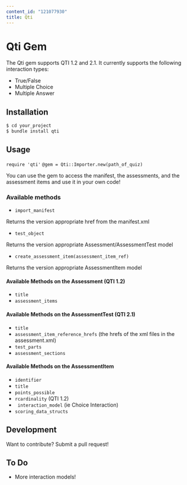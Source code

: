 ```yaml
---
content_id: "121077930"
title: Qti
---
```

# Qti Gem

The Qti gem supports QTI 1.2 and 2.1. It currently supports the following interaction types:

  - True/False
  - Multiple Choice
  - Multiple Answer

## Installation

```sh
$ cd your_project
$ bundle install qti
```

## Usage

`require 'qti'`
`@gem = Qti::Importer.new(path_of_quiz)`

You can use the gem to access the manifest, the assessments, and the assessment items and use it in your own code!

### Available methods

   - `import_manifest`

Returns the version appropriate href from the manifest.xml

   - `test_object`

Returns the version appropriate Assessment/AssessmentTest model


  - `create_assessment_item(assessment_item_ref)`

Returns the version appropriate AssessmentItem model

#### Available Methods on the Assessment (QTI 1.2)
  - `title`
  - `assessment_items`

#### Available Methods on the AssessmentTest (QTI 2.1)
  - `title`
  - `assessment_item_reference_hrefs` (the hrefs of the xml files in the assessment.xml)
  - `test_parts`
  - `assessment_sections`

#### Available Methods on the AssessmentItem
  - `identifier`
  - `title`
  - `points_possible`
  - `rcardinality` (QTI 1.2)
  - ` interaction_model` (ie Choice Interaction)
  - `scoring_data_structs`

## Development

Want to contribute? Submit a pull request!

## To Do
  - More interaction models!
